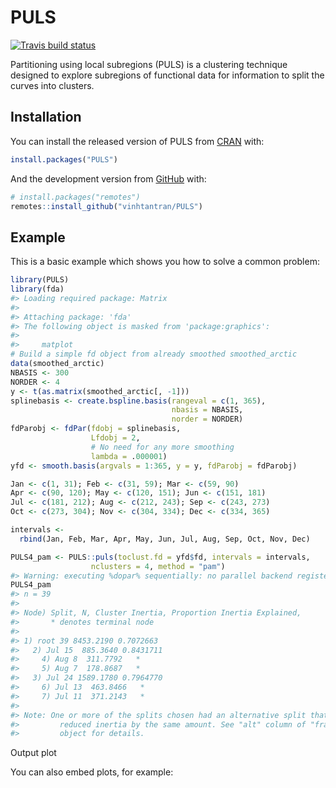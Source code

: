 
<!-- README.md is generated from README.Rmd. Please edit that file -->

# PULS

<!-- badges: start -->

[![Travis build
status](https://travis-ci.org/vinhtantran/PULS.svg?branch=master)](https://travis-ci.org/vinhtantran/PULS)
<!-- badges: end -->

Partitioning using local subregions (PULS) is a clustering technique
designed to explore subregions of functional data for information to
split the curves into clusters.

## Installation

You can install the released version of PULS from
[CRAN](https://CRAN.R-project.org) with:

``` r
install.packages("PULS")
```

And the development version from [GitHub](https://github.com/) with:

``` r
# install.packages("remotes")
remotes::install_github("vinhtantran/PULS")
```

## Example

This is a basic example which shows you how to solve a common problem:

``` r
library(PULS)
library(fda)
#> Loading required package: Matrix
#> 
#> Attaching package: 'fda'
#> The following object is masked from 'package:graphics':
#> 
#>     matplot
# Build a simple fd object from already smoothed smoothed_arctic
data(smoothed_arctic)
NBASIS <- 300
NORDER <- 4
y <- t(as.matrix(smoothed_arctic[, -1]))
splinebasis <- create.bspline.basis(rangeval = c(1, 365),
                                    nbasis = NBASIS,
                                    norder = NORDER)
fdParobj <- fdPar(fdobj = splinebasis,
                  Lfdobj = 2,
                  # No need for any more smoothing
                  lambda = .000001)
yfd <- smooth.basis(argvals = 1:365, y = y, fdParobj = fdParobj)

Jan <- c(1, 31); Feb <- c(31, 59); Mar <- c(59, 90)
Apr <- c(90, 120); May <- c(120, 151); Jun <- c(151, 181)
Jul <- c(181, 212); Aug <- c(212, 243); Sep <- c(243, 273)
Oct <- c(273, 304); Nov <- c(304, 334); Dec <- c(334, 365)

intervals <-
  rbind(Jan, Feb, Mar, Apr, May, Jun, Jul, Aug, Sep, Oct, Nov, Dec)

PULS4_pam <- PULS::puls(toclust.fd = yfd$fd, intervals = intervals,
                  nclusters = 4, method = "pam")
#> Warning: executing %dopar% sequentially: no parallel backend registered
PULS4_pam
#> n = 39 
#> 
#> Node) Split, N, Cluster Inertia, Proportion Inertia Explained,  
#>       * denotes terminal node
#> 
#> 1) root 39 8453.2190 0.7072663   
#>   2) Jul 15  885.3640 0.8431711   
#>     4) Aug 8  311.7792   *
#>     5) Aug 7  178.8687   *
#>   3) Jul 24 1589.1780 0.7964770   
#>     6) Jul 13  463.8466   *
#>     7) Jul 11  371.2143   *
#> 
#> Note: One or more of the splits chosen had an alternative split that
#>         reduced inertia by the same amount. See "alt" column of "frame"
#>         object for details.
```

Output plot

You can also embed plots, for example:
